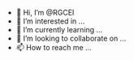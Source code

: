 - 👋 Hi, I’m @RGCEI
- 👀 I’m interested in ...
- 🌱 I’m currently learning ...
- 💞️ I’m looking to collaborate on ...
- 📫 How to reach me ...

<!---
RGCEI/RGCEI is a ✨ special ✨ repository because its `README.md` (this file) appears on your GitHub profile.
You can click the Preview link to take a look at your changes.
--->
